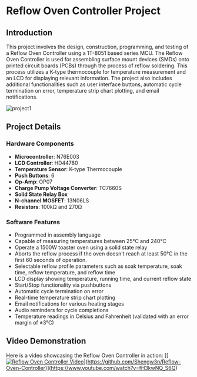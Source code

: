 # Reflow Oven Controller Project

## Introduction

This project involves the design, construction, programming, and testing of a Reflow Oven Controller using a 1T-8051 based series MCU. The Reflow Oven Controller is used for assembling surface mount devices (SMDs) onto printed circuit boards (PCBs) through the process of reflow soldering. This process utilizes a K-type thermocouple for temperature measurement and an LCD for displaying relevant information. The project also includes additional functionalities such as user interface buttons, automatic cycle termination on error, temperature strip chart plotting, and email notifications.

![project1](https://github.com/user-attachments/assets/12cdd429-9bf4-4b84-85cf-1b1af16114ab)

## Project Details

### Hardware Components
- **Microcontroller**: N76E003
- **LCD Controller**: HD44780
- **Temperature Sensor**: K-type Thermocouple
- **Push Buttons**: 6
- **Op-Amp**: OP07
- **Charge Pump Voltage Converter**: TC7660S
- **Solid State Relay Box**
- **N-channel MOSFET**: 13N06LS
- **Resistors**: 100kΩ and 270Ω

### Software Features
- Programmed in assembly language
- Capable of measuring temperatures between 25°C and 240°C
- Operate a 1500W toaster oven using a solid state relay
- Aborts the reflow process if the oven doesn't reach at least 50°C in the first 60 seconds of operation.
- Selectable reflow profile parameters such as soak temperature, soak time, reflow temperature, and reflow time
- LCD display showing temperature, running time, and current reflow state
- Start/Stop functionality via pushbuttons
- Automatic cycle termination on error
- Real-time temperature strip chart plotting
- Email notifications for various heating stages
- Audio reminders for cycle completions
- Temperature readings in Celsius and Fahrenheit (validated with an error margin of ±3°C)

## Video Demonstration
Here is a video showcasing the Reflow Oven Controller in action:
[[[![Reflow Oven Controller Video](./video_thumbnail.jpg)](./project_demo.mp4)](https://github.com/Shengw3n/Reflow-Oven-Controller)](https://www.youtube.com/watch?v=fH3kwNQ_S6Q)
